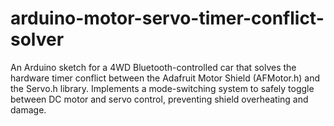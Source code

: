 # arduino-motor-servo-timer-conflict-solver
An Arduino sketch for a 4WD Bluetooth-controlled car that solves the hardware timer conflict between the Adafruit Motor Shield (AFMotor.h) and the Servo.h library. Implements a mode-switching system to safely toggle between DC motor and servo control, preventing shield overheating and damage.
